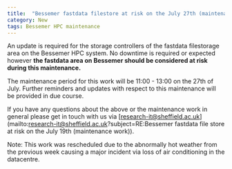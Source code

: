 ```yaml
---
title:  "Bessemer fastdata filestore at risk on the July 27th (maintenance work)"
category: New
tags: Bessemer HPC maintenance
---
```


An update is required for the storage controllers of the fastdata filestorage area on the Bessemer HPC system. No downtime is required or expected however **the fastdata area on Bessemer should be considered at risk during this maintenance.**

The maintenance period for this work will be 11:00 - 13:00 on the 27th of July. Further reminders and updates with respect to this maintenance will be provided in due course.

If you have any questions about the above or the maintenance work in general please get in touch with us via [research-it@sheffield.ac.uk](mailto:research-it@sheffield.ac.uk?subject=RE:Bessemer fastdata file store at risk on the July 19th (maintenance work)).

Note: This work was rescheduled due to the abnormally hot weather from the previous week causing a major incident via loss of air conditioning in the datacentre.
